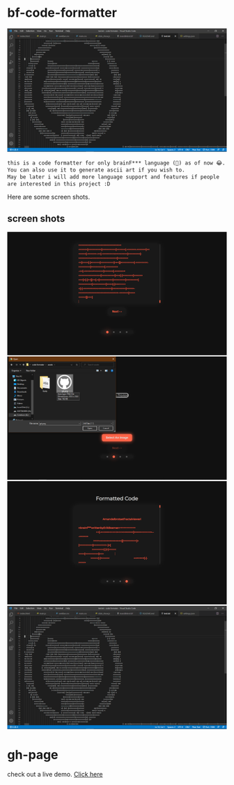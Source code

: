 # bf-code-formatter

<img src="./Screen Shots/Screenshot (21).png">


    this is a code formatter for only brainF*** language (🧠) as of now 😂.
    You can also use it to generate ascii art if you wish to.
    May be later i will add more language support and features if people are interested in this project :D



Here are some screen shots.
## screen shots 
<img src="./Screen Shots/Screenshot (18).png">
<img src="./Screen Shots/Screenshot (19).png">
<img src="./Screen Shots/Screenshot (20).png">
<img src="./Screen Shots/Screenshot (21).png">

# gh-page
check out a live demo.
<a href="">Click here</a>